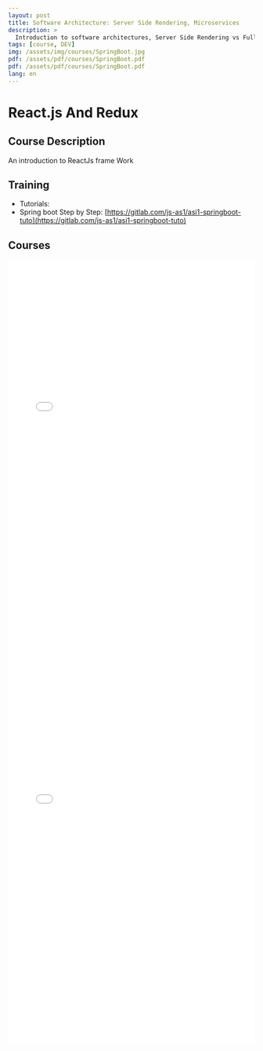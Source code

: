 ```yaml
---
layout: post
title: Software Architecture: Server Side Rendering, Microservices
description: >
  Introduction to software architectures, Server Side Rendering vs Full Rest Web  Services, Monolithic vs Microservices concepts. A Springboot application
tags: [course, DEV]
img: /assets/img/courses/SpringBoot.jpg
pdf: /assets/pdf/courses/SpringBoot.pdf
pdf: /assets/pdf/courses/SpringBoot.pdf
lang: en
---
```

# React.js And Redux
## Course Description
 An introduction to ReactJs frame Work

## Training
- Tutorials:
 - Spring boot Step by Step: [https://gitlab.com/js-as1/asi1-springboot-tuto](https://gitlab.com/js-as1/asi1-springboot-tuto)
 
## Courses
<embed src="/assets/pdf/courses/SpringBoot.pdf" width="100%" height="800px" type='application/pdf'/>

<embed src="/assets/pdf/courses/Archi.pdf" width="100%" height="800px" type='application/pdf'/>
